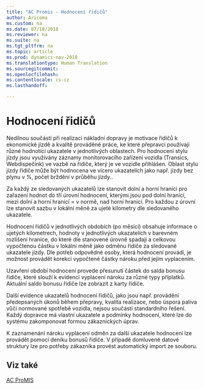 ```yaml
---
title: "AC Promis - Hodnocení řidičů"
author: Aricoma
ms.custom: na
ms.date: 07/18/2018
ms.reviewer: na
ms.suite: na
ms.tgt_pltfrm: na
ms.topic: article
ms.prod: dynamics-nav-2018
ms.translationtype: Human Translation
ms.sourcegitcommit: 
ms.openlocfilehash: 
ms.contentlocale: cs-cz
ms.lasthandoff: 

---
```



# <a name="ac-pm-driver-rating"></a>Hodnocení řidičů

Nedílnou součástí při realizaci nákladní dopravy je motivace řidičů k ekonomické jízdě a kvalitě prováděné práce, ke které přepravci používají různé hodnotící ukazatele v jednotlivých oblastech. Pro hodnocení stylu jízdy jsou využívány záznamy monitorovacího zařízení vozidla (Transics, Webdispečink) ve vazbě na řidiče, který je ve vozidle přihlášen. Oblast stylu jízdy řidiče může být hodnocena ve vícero ukazatelích jako např. jízdy bez plynu v %, počet brždění v průběhu jízdy.. 

Za každý ze sledovaných ukazatelů lze stanovit dolní a horní hranici pro zařazení hodnot do tří úrovní hodnocení, kterými jsou pod dolní hranicí, mezi dolní a horní hranicí = v normě, nad horní hranicí. Pro každou z úrovní lze stanovit sazbu v lokální měně za ujeté kilometry dle sledovaného ukazatele. 

Hodnocení řidičů v jednotlivých obdobích (po měsíci) obsahuje informace o ujetých kilometrech, hodnoty v jednotlivých ukazatelích v barevném rozlišení hranice, do které dle stanovené úrovně spadají a celkovou vypočtenou částku v lokální měně jako odměnu řidiče za sledované ukazatele jízdy. Dle potřeb odpovědné osoby, která hodnocení provádí, je možnost provádět korekci vypočtené částky nároku před jejím vyplacením.

Uzavření období hodnocení provede přesunutí částek do salda bonusu řidiče, které slouží k evidenci vyplacení nároku za různé typy příplatků. Aktuální saldo bonusu řidiče lze zobrazit z karty řidiče.

Další evidence ukazatelů hodnocení řidičů, jako jsou např. provádění předepsaných úkonů během přepravy, kvalita realizace, nebo úspora paliva vůči normované spotřebě vozidla, nejsou součásti standardního řešení. Každý dopravce má vlastní ukazatele a podmínky hodnocení, které lze do systému zakomponovat formou zákaznických úprav.

K zaznamenání nároku vyplácení odměn za další ukazatele hodnocení lze provádět pomocí deníku bonusů řidiče. V případě domluvené datové struktury lze pro potřeby zákazníka provést automatický import ze souboru.

## <a name="see-also"></a>Viz také  
[AC ProMIS](ac-pm-promis.md)